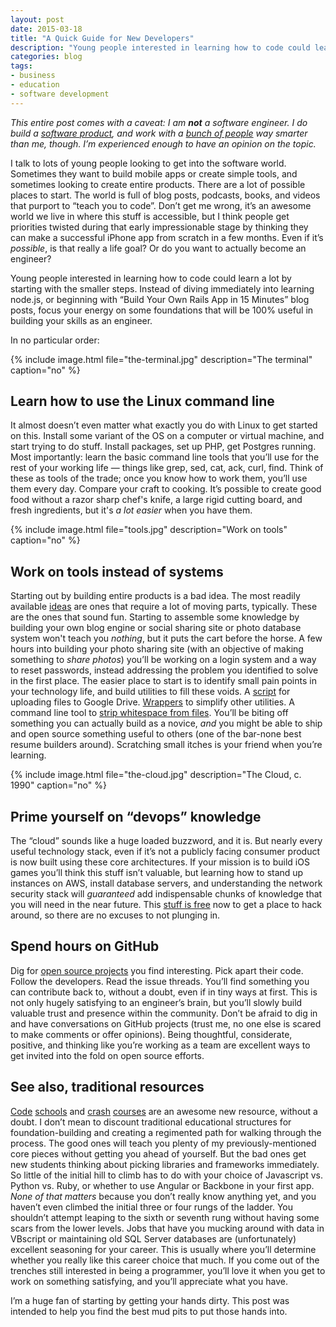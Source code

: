 ```yaml
---
layout: post
date: 2015-03-18
title: "A Quick Guide for New Developers"
description: "Young people interested in learning how to code could learn a lot by starting with the smaller steps. Instead of diving immediately into learning node.js, or beginning with “Build Your Own Rails App in 15 Minutes” blog posts, focus your energy on some foundations that will be 100% useful in building your skills as an engineer."
categories: blog
tags:
- business
- education
- software development
---
```


_This entire post comes with a caveat: I am **not** a software engineer. I do build a [software product](http://www.fulcrumapp.com/), and work with a [bunch of people](http://www.fulcrumapp.com/about/team/) way smarter than me, though. I’m experienced enough to have an opinion on the topic._

I talk to lots of young people looking to get into the software world. Sometimes they want to build mobile apps or create simple tools, and sometimes looking to create entire products. There are a lot of possible places to start. The world is full of blog posts, podcasts, books, and videos that purport to “teach you to code”. Don’t get me wrong, it’s an awesome world we live in where this stuff is accessible, but I think people get priorities twisted during that early impressionable stage by thinking they can make a successful iPhone app from scratch in a few months. Even if it’s _possible_, is that really a life goal? Or do you want to actually become an engineer?

Young people interested in learning how to code could learn a lot by starting with the smaller steps. Instead of diving immediately into learning node.js, or beginning with “Build Your Own Rails App in 15 Minutes” blog posts, focus your energy on some foundations that will be 100% useful in building your skills as an engineer.

In no particular order:

{% include image.html file="the-terminal.jpg" description="The terminal" caption="no" %}

## Learn how to use the Linux command line

It almost doesn’t even matter what exactly you do with Linux to get started on this. Install some variant of the OS on a computer or virtual machine, and start trying to do stuff. Install packages, set up PHP, get Postgres running. Most importantly: learn the basic command line tools that you’ll use for the rest of your working life &mdash; things like grep, sed, cat, ack, curl, find. Think of these as tools of the trade; once you know how to work them, you’ll use them every day. Compare your craft to cooking. It’s possible to create good food without a razor sharp chef's knife, a large rigid cutting board, and fresh ingredients, but it's _a lot easier_ when you have them.

{% include image.html file="tools.jpg" description="Work on tools" caption="no" %}

## Work on tools instead of systems

Starting out by building entire products is a bad idea. The most readily available [ideas](http://paulgraham.com/startupideas.html) are ones that require a lot of moving parts, typically. These are the ones that sound fun. Starting to assemble some knowledge by building your own blog engine or social sharing site or photo database system won't teach you _nothing_, but it puts the cart before the horse. A few hours into building your photo sharing site (with an objective of making something to _share photos_) you’ll be working on a login system and a way to reset passwords, instead addressing the problem you identified to solve in the first place. The easier place to start is to identify small pain points in your technology life, and build utilities to fill these voids. A [script](http://ctrlq.org/code/19747-google-forms-upload-files) for uploading files to Google Drive. [Wrappers](https://github.com/colemanm/ogrtool) to simplify other utilities. A command line tool to [strip whitespace from files](https://github.com/zhm/kw). You’ll be biting off something you can actually build as a novice, _and_ you might be able to ship and open source something useful to others (one of the bar-none best resume builders around). Scratching small itches is your friend when you’re learning.

{% include image.html file="the-cloud.jpg" description="The Cloud, c. 1990" caption="no" %}

## Prime yourself on “devops” knowledge

The “cloud” sounds like a huge loaded buzzword, and it is. But nearly every useful technology stack, even if it’s not a publicly facing consumer product is now built using these core architectures. If your mission is to build iOS games you’ll think this stuff isn’t valuable, but learning how to stand up instances on AWS, install database servers, and understanding the network security stack will _guaranteed_ add indispensable chunks of knowledge that you will need in the near future. This [stuff is free](http://aws.amazon.com/free/) now to get a place to hack around, so there are no excuses to not plunging in.

## Spend hours on GitHub

Dig for [open source projects](https://github.com/explore) you find interesting. Pick apart their code. Follow the developers. Read the issue threads. You’ll find something you can contribute back to, without a doubt, even if in tiny ways at first. This is not only hugely satisfying to an engineer’s brain, but you’ll slowly build valuable trust and presence within the community. Don’t be afraid to dig in and have conversations on GitHub projects (trust me, no one else is scared to make comments or offer opinions). Being thoughtful, considerate, positive, and thinking like you’re working as a team are excellent ways to get invited into the fold on open source efforts.

## See also, traditional resources

[Code](http://theironyard.com/) [schools](http://devbootcamp.com/) and [crash](http://www.codecademy.com/) [courses](https://www.codeschool.com/) are an awesome new resource, without a doubt. I don’t mean to discount traditional educational structures for foundation-building and creating a regimented path for walking through the process. The good ones will teach you plenty of my previously-mentioned core pieces without getting you ahead of yourself. But the bad ones get new students thinking about picking libraries and frameworks immediately. So little of the initial hill to climb has to do with your choice of Javascript vs. Python vs. Ruby, or whether to use Angular or Backbone in your first app. _None of that matters_ because you don’t really know anything yet, and you haven’t even climbed the initial three or four rungs of the ladder. You shouldn’t attempt leaping to the sixth or seventh rung without having some scars from the lower levels. Jobs that have you mucking around with data in VBscript or maintaining old SQL Server databases are (unfortunately) excellent seasoning for your career. This is usually where you’ll determine whether you really like this career choice that much. If you come out of the trenches still interested in being a programmer, you’ll love it when you get to work on something satisfying, and you’ll appreciate what you have.

I’m a huge fan of starting by getting your hands dirty. This post was intended to help you find the best mud pits to put those hands into.
